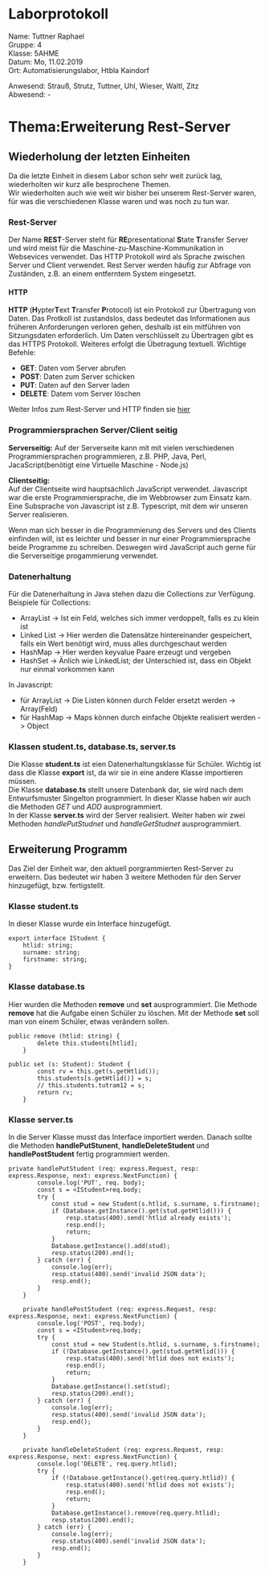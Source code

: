 # Laborprotokoll  
Name: Tuttner Raphael  
Gruppe: 4  
Klasse: 5AHME  
Datum: Mo, 11.02.2019  
Ort: Automatisierungslabor, Htbla Kaindorf  

Anwesend: Strauß, Strutz, Tuttner, Uhl, Wieser, Waltl, Zitz  
Abwesend: -

# Thema:Erweiterung Rest-Server  

## Wiederholung der letzten Einheiten  
Da die letzte Einheit in diesem Labor schon sehr weit zurück lag, wiederholten wir kurz alle besprochene Themen.  
Wir wiederholten auch wie weit wir bisher bei unserem Rest-Server waren, für was die verschiedenen Klasse waren und was noch zu tun war.  
  
### Rest-Server  
Der Name **REST**-Server steht für **RE**presentational **S**tate **T**ransfer Server und wird meist für die Maschine-zu-Maschine-Kommunikation in Websevices verwendet. Das HTTP Protokoll wird als Sprache zwischen Server und Client verwendet. Rest Server werden häufig zur Abfrage von Zuständen, z.B. an einem entferntem System eingesetzt.  
  
#### HTTP 
**HTTP** (**H**ypter**T**ext **T**ransfer **P**rotocol) ist ein Protokoll zur Übertragung von Daten. Das Protkoll ist zustandslos, dass bedeutet das Informationen aus früheren Anforderungen verloren gehen, deshalb ist ein mitführen von Sitzungsdaten erforderlich. Um Daten verschlüsselt zu Übertragen gibt es das HTTPS Protokoll. Weiteres erfolgt die Übetragung textuell. 
Wichtige Befehle:  
* **GET**:     Daten vom Server abrufen    
* **POST**:    Daten zum Server schicken   
* **PUT**:     Daten auf den Server laden  
* **DELETE**:  Datem vom Server löschen   

Weiter Infos zum Rest-Server und HTTP finden sie [hier](https://github.com/HTLMechatronics/m14-la1-sx/blob/strsem13/strsem13/protokoll_g4_strsem13_2018-10-15.md)  

### Programmiersprachen Server/Client seitig  
**Serverseitig:**
Auf der Serverseite kann mit mit vielen verschiedenen Programmiersprachen programmieren, z.B. PHP, Java, Perl, JacaScript(benötigt eine Virtuelle Maschine - Node.js)  

**Clientseitig:**  
Auf der Clientseite wird hauptsächlich JavaScript verwendet. Javascript war die erste Programmiersprache, die im Webbrowser zum Einsatz kam. Eine Subsprache von Javascript ist z.B. Typescript, mit dem wir unseren Server realisieren.  

Wenn man sich besser in die Programmierung des Servers und des Clients einfinden will, ist es leichter und besser in nur einer Programmiersprache beide Programme zu schreiben. Deswegen wird JavaScript auch gerne für die Serverseitige progammierung verwendet.  
  
### Datenerhaltung   
Für die Datenerhaltung in Java stehen dazu die Collections zur Verfügung. Beispiele für Collections:  
* ArrayList     -> Ist ein Feld, welches sich immer verdoppelt, falls es  zu klein ist
* Linked List   -> Hier werden die Datensätze hintereinander gespeichert, falls ein Wert benötigt wird, muss alles durchgeschaut      werden
* HashMap       -> Hier werden keyvalue Paare erzeugt und vergeben
* HashSet       -> Änlich wie LinkedList; der Unterschied ist, dass ein Objekt nur einmal vorkommen kann  

In Javascript:  
* für ArrayList -> Die Listen können durch Felder ersetzt werden        -> Array(Feld)
* für HashMap   -> Maps können durch einfache Objekte realisiert werden -> Object  

### Klassen student.ts, database.ts, server.ts
Die Klasse **student.ts** ist eien Datenerhaltungsklasse für Schüler. Wichtig ist dass die Klasse **export** ist, da wir sie in eine andere Klasse importieren müssen.  
Die Klasse **database.ts** stellt unsere Datenbank dar, sie wird nach dem Entwurfsmuster Singelton programmiert. In dieser Klasse haben wir auch die Methoden *GET* und *ADD* ausprogrammiert.  
In der Klasse **server.ts** wird der Server realisiert. Weiter haben wir zwei Methoden *handlePutStudnet* und *handleGetStudnet* ausprogrammiert.  

## Erweiterung Programm  
Das Ziel der Einheit war, den aktuell porgrammierten Rest-Server zu erweitern. Das bedeutet wir haben 3 weitere Methoden für den Server hinzugefügt, bzw. fertigstellt.  
  
### Klasse student.ts  
In dieser Klasse wurde ein Interface hinzugefügt.  

```
export interface IStudent {
    htlid: string;
    surname: string;
    firstname: string;
}
```
### Klasse database.ts  
Hier wurden die Methoden **remove** und **set** ausprogrammiert. Die Methode **remove** hat die Aufgabe einen Schüler zu löschen. 
Mit der Methode **set** soll man von einem Schüler, etwas verändern sollen.  
```
public remove (htlid: string) {
        delete this.students[htlid];
    }
    
public set (s: Student): Student {
        const rv = this.get(s.getHtlid());
        this.students[s.getHtlid()] = s;
        // this.students.tutram12 = s;
        return rv;
    }

```  

### Klasse server.ts  
In die Server Klasse musst das Interface importiert werden. Danach sollte die Methoden **handlePutStunent**, **handleDeleteStudent** und **handlePostStudent** fertig programmiert werden.  
```
private handlePutStudent (req: express.Request, resp: express.Response, next: express.NextFunction) {
        console.log('PUT', req. body);
        const s = <IStudent>req.body;
        try {
            const stud = new Student(s.htlid, s.surname, s.firstname);
            if (Database.getInstance().get(stud.getHtlid())) {
                resp.status(400).send('htlid already exists');
                resp.end();
                return;
            }
            Database.getInstance().add(stud);
            resp.status(200).end();
        } catch (err) {
            console.log(err);
            resp.status(400).send('invalid JSON data');
            resp.end();
        }
    }

    private handlePostStudent (req: express.Request, resp: express.Response, next: express.NextFunction) {
        console.log('POST', req.body);
        const s = <IStudent>req.body;
        try {
            const stud = new Student(s.htlid, s.surname, s.firstname);
            if (!Database.getInstance().get(stud.getHtlid())) {
                resp.status(400).send('htlid does not exists');
                resp.end();
                return;
            }
            Database.getInstance().set(stud);
            resp.status(200).end();
        } catch (err) {
            console.log(err);
            resp.status(400).send('invalid JSON data');
            resp.end();
        }
    }

    private handleDeleteStudent (req: express.Request, resp: express.Response, next: express.NextFunction) {
        console.log('DELETE', req.query.htlid);
        try {
            if (!Database.getInstance().get(req.query.htlid)) {
                resp.status(400).send('htlid does not exists');
                resp.end();
                return;
            }
            Database.getInstance().remove(req.query.htlid);
            resp.status(200).end();
        } catch (err) {
            console.log(err);
            resp.status(400).send('invalid JSON data');
            resp.end();
        }
    }
```
